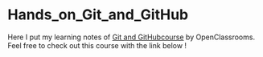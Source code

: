 # Hands_on_Git_and_GitHub

Here I put my learning notes of [Git and GitHubcourse](https://openclassrooms.com/fr/courses/7162856-gerez-du-code-avec-git-et-github) by OpenClassrooms. Feel free to check out this course with the link below !

